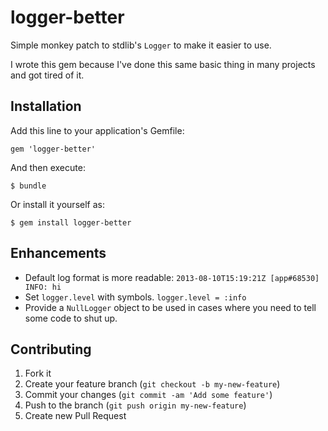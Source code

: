 # logger-better

Simple monkey patch to stdlib's `Logger` to make it easier to use.

I wrote this gem because I've done this same basic thing in many
projects and got tired of it.

## Installation

Add this line to your application's Gemfile:

    gem 'logger-better'

And then execute:

    $ bundle

Or install it yourself as:

    $ gem install logger-better

## Enhancements

* Default log format is more readable: `2013-08-10T15:19:21Z [app#68530]  INFO: hi`
* Set `logger.level` with symbols. `logger.level = :info`
* Provide a `NullLogger` object to be used in cases where you need to
  tell some code to shut up.

## Contributing

1. Fork it
2. Create your feature branch (`git checkout -b my-new-feature`)
3. Commit your changes (`git commit -am 'Add some feature'`)
4. Push to the branch (`git push origin my-new-feature`)
5. Create new Pull Request
